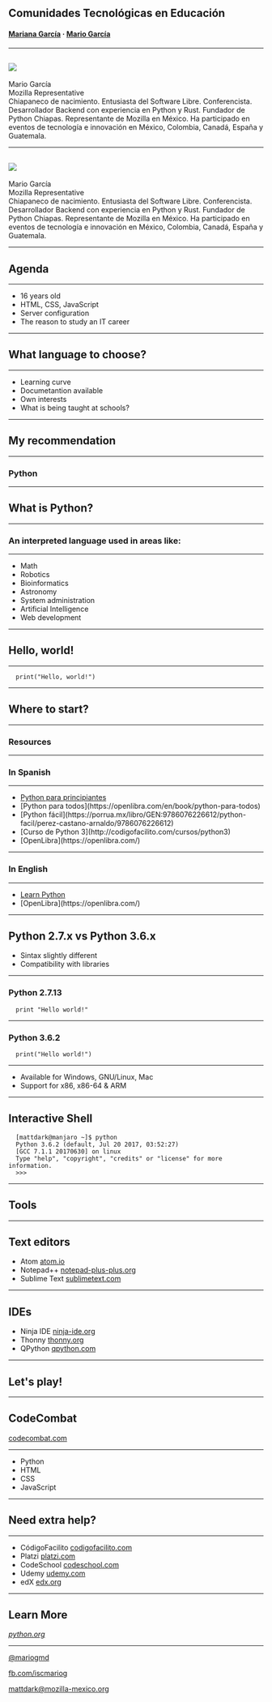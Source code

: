 ## Comunidades Tecnológicas en Educación

#### [Mariana García](https://fb.com/mgarciagordillo) · [Mario García](https://fb.com/iscmariog)

---

## ![](./img/mario.jpg)
<!-- .element: style="margin-top: -5%; float: left;" -->
<div>Mario García<br>Mozilla Representative<br>Chiapaneco de nacimiento. Entusiasta del Software Libre. Conferencista. Desarrollador Backend con experiencia en Python y Rust. Fundador de Python Chiapas. Representante de Mozilla en México. Ha participado en eventos de tecnología e innovación en México, Colombia, Canadá, España y Guatemala.</div>
<!-- .element: style="margin-top: -5%; float: right; text-align: justify; font-size: 20px; width: 650px;" -->

----

## ![](./img/mario.jpg)
<!-- .element: style="margin-top: -5%; float: left;" -->
<div>Mario García<br>Mozilla Representative<br>Chiapaneco de nacimiento. Entusiasta del Software Libre. Conferencista. Desarrollador Backend con experiencia en Python y Rust. Fundador de Python Chiapas. Representante de Mozilla en México. Ha participado en eventos de tecnología e innovación en México, Colombia, Canadá, España y Guatemala.</div>
<!-- .element: style="margin-top: -5%; float: right; text-align: justify; font-size: 20px; width: 650px;" -->

---

## Agenda

----

- 16 years old
- HTML, CSS, JavaScript<!-- .element: class="fragment" -->
- Server configuration<!-- .element: class="fragment" -->
- The reason to study an IT career<!-- .element: class="fragment" -->

---

## What language to choose?

----

- Learning curve
- Documetantion available<!-- .element: class="fragment" -->
- Own interests<!-- .element: class="fragment" -->
- What is being taught at schools?<!-- .element: class="fragment" -->

----

## My recommendation

----

### Python

---

## What is Python?

----

### An interpreted language used in areas like:

----

- Math
- Robotics<!-- .element: class="fragment" -->
- Bioinformatics<!-- .element: class="fragment" -->
- Astronomy<!-- .element: class="fragment" -->
- System administration<!-- .element: class="fragment" -->
- Artificial Intelligence<!-- .element: class="fragment" -->
- Web development<!-- .element: class="fragment" -->

---

## Hello, world!

----

```
  print("Hello, world!")
```

---

## Where to start?

----

### Resources

----

### In Spanish

----

- [Python para principiantes](https://openlibra.com/en/book/python-para-principiantes)
- <!-- .element: class="fragment" -->[Python para todos](https://openlibra.com/en/book/python-para-todos)<!-- .element: class="fragment" -->
- <!-- .element: class="fragment" -->[Python fácil](https://porrua.mx/libro/GEN:9786076226612/python-facil/perez-castano-arnaldo/9786076226612)<!-- .element: class="fragment" -->
- <!-- .element: class="fragment" -->[Curso de Python 3](http://codigofacilito.com/cursos/python3)<!-- .element: class="fragment" -->
- <!-- .element: class="fragment" -->[OpenLibra](https://openlibra.com/)<!-- .element: class="fragment" -->

----

### In English

----

- [Learn Python](https://www.codeschool.com/learn/python)
- <!-- .element: class="fragment" -->[OpenLibra](https://openlibra.com/)<!-- .element: class="fragment" -->

---

## Python 2.7.x vs Python 3.6.x

- Sintax slightly different<!-- .element: class="fragment" -->
- Compatibility with libraries<!-- .element: class="fragment" -->

----

### Python 2.7.13

```
  print "Hello world!"
```

----

### Python 3.6.2

```
  print("Hello world!")
```

----

- Available for Windows, GNU/Linux, Mac
- Support for x86, x86-64 & ARM<!-- .element: class="fragment" -->

---

## Interactive Shell

```
  [mattdark@manjaro ~]$ python
  Python 3.6.2 (default, Jul 20 2017, 03:52:27) 
  [GCC 7.1.1 20170630] on linux
  Type "help", "copyright", "credits" or "license" for more information.
  >>>
```
<!-- .element: class="fragment" -->

---

## Tools

---

## Text editors

- Atom<!-- .element: class="fragment" --> [atom.io](https://atom.io/)<!-- .element: class="fragment" -->
- Notepad++<!-- .element: class="fragment" --> [notepad-plus-plus.org](https://notepad-plus-plus.org/)<!-- .element: class="fragment" -->
- Sublime Text<!-- .element: class="fragment" --> [sublimetext.com](https://www.sublimetext.com/)<!-- .element: class="fragment" -->

---

## IDEs

- Ninja IDE<!-- .element: class="fragment" --> [ninja-ide.org](https://ninja-ide.org/)<!-- .element: class="fragment" -->
- Thonny<!-- .element: class="fragment" --> [thonny.org](https://thonny.org/)<!-- .element: class="fragment" -->
- QPython<!-- .element: class="fragment" --> [qpython.com](http://qpython.com/)<!-- .element: class="fragment" -->

---

## Let's play!

----

## CodeCombat
[codecombat.com](https://codecombat.com/)

----

- Python
- HTML<!-- .element: class="fragment" -->
- CSS<!-- .element: class="fragment" -->
- JavaScript<!-- .element: class="fragment" -->

---

## Need extra help?

----

- CódigoFacilito<!-- .element: class="fragment" --> [codigofacilito.com](https://codigofacilito.com/)<!-- .element: class="fragment" -->
- Platzi<!-- .element: class="fragment" --> [platzi.com](https://platzi.com/)<!-- .element: class="fragment" -->
- CodeSchool<!-- .element: class="fragment" --> [codeschool.com](https://codeschool.com/)<!-- .element: class="fragment" -->
- Udemy<!-- .element: class="fragment" --> [udemy.com](https://udemy.com/)<!-- .element: class="fragment" -->
- edX<!-- .element: class="fragment" --> [edx.org](https://edx.org)<!-- .element: class="fragment" -->

---

## Learn More

_[python.org](https//python.org)_

___

[@mariogmd](https://twitter.com/mariogmd)

[fb.com/iscmariog](https://facebook.com/iscmariog)

mattdark@mozilla-mexico.org

